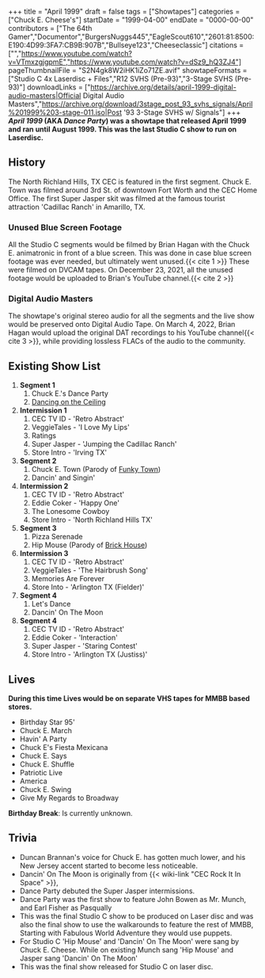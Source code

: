 +++
title = "April 1999"
draft = false
tags = ["Showtapes"]
categories = ["Chuck E. Cheese's"]
startDate = "1999-04-00"
endDate = "0000-00-00"
contributors = ["The 64th Gamer","Documentor","BurgersNuggs445","EagleScout610","2601:81:8500:E190:4D99:3FA7:CB9B:907B","Bullseye123","Cheeseclassic"]
citations = ["","https://www.youtube.com/watch?v=VTmxzgjgpmE","https://www.youtube.com/watch?v=dSz9_hQ3ZJ4"]
pageThumbnailFile = "S2N4gk8W2iHK1iZo71ZE.avif"
showtapeFormats = ["Studio C 4x Laserdisc + Files","R12 SVHS (Pre-93)","3-Stage SVHS (Pre-93)"]
downloadLinks = ["https://archive.org/details/april-1999-digital-audio-masters|Official Digital Audio Masters","https://archive.org/download/3stage_post_93_svhs_signals/April%201999%203-stage-011.iso|Post '93 3-Stage SVHS w/ Signals"]
+++
***April 1999* (AKA ***Dance Party*) was a showtape that released April 1999 and ran until August 1999.
This was the last Studio C show to run on Laserdisc.****

## History

The North Richland Hills, TX CEC is featured in the first segment. Chuck E. Town was filmed around 3rd St. of downtown Fort Worth and the CEC Home Office. The first Super Jasper skit was filmed at the famous tourist attraction 'Cadillac Ranch' in Amarillo, TX.

### Unused Blue Screen Footage

All the Studio C segments would be filmed by Brian Hagan with the Chuck E. animatronic in front of a blue screen. This was done in case blue screen footage was ever needed, but ultimately went unused.{{< cite 1 >}} These were filmed on DVCAM tapes.
On December 23, 2021, all the unused footage would be uploaded to Brian's YouTube channel.{{< cite 2 >}}

### Digital Audio Masters

The showtape's original stereo audio for all the segments and the live show would be preserved onto Digital Audio Tape. On March 4, 2022, Brian Hagan would upload the original DAT recordings to his YouTube channel{{< cite 3 >}}, while providing lossless FLACs of the audio to the community.

## Existing Show List

1.  **Segment 1**
    1.  Chuck E.'s Dance Party
    2.  [Dancing on the Ceiling](https://en.m.wikipedia.org/wiki/Dancing_on_the_Ceiling_(Lionel_Richie_song))
2.  **Intermission 1**
    1.  CEC TV ID - 'Retro Abstract'
    2.  VeggieTales - 'I Love My Lips'
    3.  Ratings
    4.  Super Jasper - 'Jumping the Cadillac Ranch'
    5.  Store Intro - 'Irving TX'
3.  **Segment 2**
    1.  Chuck E. Town (Parody of [Funky Town](https://en.wikipedia.org/wiki/Funkytown))
    2.  Dancin' and Singin'
4.  **Intermission 2**
    1.  CEC TV ID - 'Retro Abstract'
    2.  Eddie Coker - 'Happy One'
    3.  The Lonesome Cowboy
    4.  Store Intro - 'North Richland Hills TX'
5.  **Segment 3**
    1.  Pizza Serenade
    2.  Hip Mouse (Parody of [Brick House](https://en.wikipedia.org/wiki/Brick_House_(song)))
6.  **Intermission 3**
    1.  CEC TV ID - 'Retro Abstract'
    2.  VeggieTales - 'The Hairbrush Song'
    3.  Memories Are Forever
    4.  Store Into - 'Arlington TX (Fielder)'
7.  **Segment 4**
    1.  Let's Dance
    2.  Dancin' On The Moon
8.  **Segment 4**
    1.  CEC TV ID - 'Retro Abstract'
    2.  Eddie Coker - 'Interaction'
    3.  Super Jasper - 'Staring Contest'
    4.  Store Intro - 'Arlington TX (Justiss)'

## Lives

**During this time Lives would be on separate VHS tapes for MMBB based stores.**

- Birthday Star 95'
- Chuck E. March
- Havin' A Party
- Chuck E's Fiesta Mexicana
- Chuck E. Says
- Chuck E. Shuffle
- Patriotic Live
- America
- Chuck E. Swing
- Give My Regards to Broadway

**Birthday Break**: Is currently unknown.

## Trivia

- Duncan Brannan's voice for Chuck E. has gotten much lower, and his New Jersey accent started to become less noticeable.
- Dancin' On The Moon is originally from {{< wiki-link "CEC Rock It In Space" >}},
- Dance Party debuted the Super Jasper intermissions.
- Dance Party was the first show to feature John Bowen as Mr. Munch, and Earl Fisher as Pasqually
- This was the final Studio C show to be produced on Laser disc and was also the final show to use the walkarounds to feature the rest of MMBB, Starting with Fabulous World Adventure they would use puppets.
- For Studio C 'Hip Mouse' and 'Dancin' On The Moon' were sang by Chuck E. Cheese. While on existing Munch sang 'Hip Mouse' and Jasper sang 'Dancin' On The Moon'
- This was the final show released for Studio C on laser disc.
